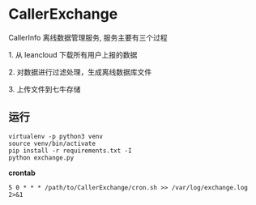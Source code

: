 # CallerExchange
CallerInfo 离线数据管理服务, 服务主要有三个过程

1\. 从 leancloud 下载所有用户上报的数据

2\. 对数据进行过滤处理，生成离线数据库文件

3\. 上传文件到七牛存储

## 运行

```
virtualenv -p python3 venv
source venv/bin/activate
pip install -r requirements.txt -I
python exchange.py
```

**crontab**

```
5 0 * * * /path/to/CallerExchange/cron.sh >> /var/log/exchange.log 2>&1
```
